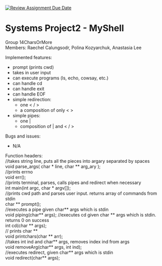 [![Review Assignment Due Date](https://classroom.github.com/assets/deadline-readme-button-22041afd0340ce965d47ae6ef1cefeee28c7c493a6346c4f15d667ab976d596c.svg)](https://classroom.github.com/a/Tfg6waJb)
# Systems Project2 - MyShell
Group 14CharsOrMore  
Members: Raechel Calungsodr, Polina Kozyarchuk, Anastasia Lee

Implemented features:  
- prompt (prints cwd)
- takes in user input  
- can execute programs (ls, echo, cowsay, etc.)  
- can handle cd  
- can handle exit  
- can handle EOF  
- simple redirection:  
   - one < / >
   - a composition of only < > 
- simple pipes:
   - one |  
   - composition of | and < / >
  
Bugs and issues:  
- N/A
  
Function headers:  
//takes string line, puts all the pieces into argary separated by spaces  
void parse_args( char * line, char ** arg_ary );  
//prints errno  
void err();  
//prints terminal, parses, calls pipes and redirect when necessary  
int main(int argc, char * argv[]);  
//prints cwd path and parses user input. returns array of commands from stdin  
char ** prompt();  
//executes a pipe given char** args which is stdin  
void piping(char** args);
//executes cd given char ** args which is stdin. returns 0 on success  
int cd(char ** args);     
// prints char **  
void printchars(char ** arr);    
//takes int ind and char** args, removes index ind from args  
void removeArg(char** args, int ind);  
//executes redirect, given char** args which is stdin  
void redirect(char** args); 
